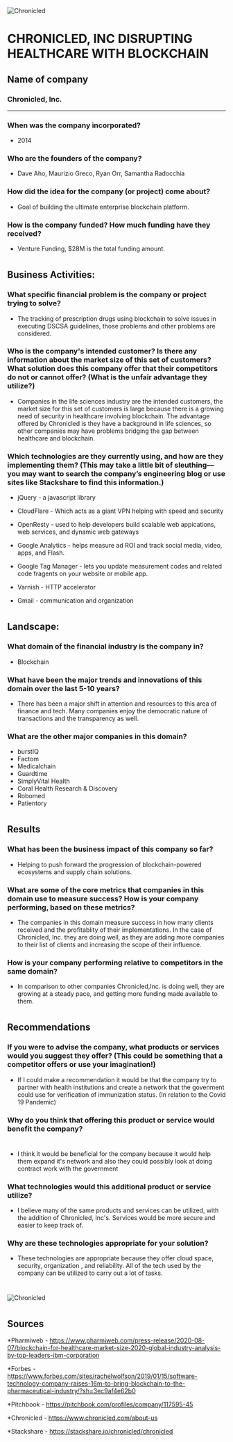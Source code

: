 ![Chronicled](https://uploads-ssl.webflow.com/59f37d05831e85000160b9b4/5ec417aa2a18db2e4c8d6105_chronicled-logo-top.svg)

# CHRONICLED, INC DISRUPTING HEALTHCARE WITH BLOCKCHAIN

## Name of company  
### Chronicled, Inc.
_________________________________________________________

### When was the company incorporated? 

* 2014


### Who are the founders of the company? 

* Dave Aho, Maurizio Greco, Ryan Orr, Samantha Radocchia


### How did the idea for the company (or project) come about? 

* Goal of building the ultimate enterprise blockchain platform.


### How is the company funded? How much funding have they received? 

* Venture Funding, $28M is the total funding amount.

#

## Business Activities:

### What specific financial problem is the company or project trying to solve? 

* The tracking of prescription drugs using blockchain to solve issues in executing DSCSA guidelines, those problems and other problems are considered.


### Who is the company's intended customer?  Is there any information about the market size of this set of customers? What solution does this company offer that their competitors do not or cannot offer? (What is the unfair advantage they utilize?)

* Companies in the life sciences industry are the intended customers, the market size for this set of customers is large because there is a growing need of security in healthcare involving blockchain. The advantage offered by Chronicled is they have a background in life sciences, so other companies may have problems bridging the gap between healthcare and blockchain.

### Which technologies are they currently using, and how are they implementing them? (This may take a little bit of sleuthing–– you may want to search the company’s engineering blog or use sites like Stackshare to find this information.) 
 
* jQuery - a javascript library

* CloudFlare - Which acts as a giant VPN helping with speed and security

* OpenResty - used to help developers build scalable web appications, web services, and dynamic web gateways

* Google Analytics - helps measure ad ROI and track social media, video, apps, and Flash.

* Google Tag Manager - lets you update measurement codes and related code fragents on your website or mobile app.

* Varnish - HTTP accelerator

* Gmail - communication and organization

#

## Landscape:

### What domain of the financial industry is the company in? 

* Blockchain

### What have been the major trends and innovations of this domain over the last 5-10 years? 

* There has been a major shift in attention and resources to this area of finance and tech. Many companies enjoy the democratic nature of transactions and the transparency as well.

### What are the other major companies in this domain? 

* burstIQ
* Factom
* Medicalchain
* Guardtime 
* SimplyVital Health
* Coral Health Research & Discovery
* Robomed
* Patientory

#

## Results


### What has been the business impact of this company so far?

* Helping to push forward the progression of blockchain-powered ecosystems and supply chain solutions.


### What are some of the core metrics that companies in this domain use to measure success? How is your company performing, based on these metrics?
 * The companies in this domain measure success in how many clients received and the profitablity of their implementations. In the case of Chronicled, Inc. they are doing well, as they are adding more companies to their list of clients and increasing the scope of their influence.


### How is your company performing relative to competitors in the same domain?
* In comparison to other companies Chronicled,Inc. is doing well, they are growing at a steady pace, and getting more funding made available to them.          

#
#
#
## Recommendations

### If you were to advise the company, what products or services would you suggest they offer? (This could be something that a competitor offers or use your imagination!)

* If I could make a recommendation it would be that the company try to partner with health institutions and create a network that the govenment could use for verification of immunization status. (In relation to the Covid 19 Pandemic)
### Why do you think that offering this product or service would benefit the company?
#
* I think it would be beneficial for the company because it would help them expand it's network and also they could possibly look at doing contract work with the government 
### What technologies would this additional product or service utilize?
* I believe many of the same products and services can be utilized, with the addition of Chronicled, Inc's. Services would be more secure and easier to keep track of.
### Why are these technologies appropriate for your solution?
* These technologies are appropriate because they offer cloud space, security, organization , and reliability. All of the tech used by the company can be utilized to carry out a lot of tasks.

#
![Chronicled](https://global-uploads.webflow.com/5e387f889619c7f925b2ed39/5ec5da8e10ee749585ab0d93_Network%20Graphic.svg)
#
## Sources
*Pharmiweb - https://www.pharmiweb.com/press-release/2020-08-07/blockchain-for-healthcare-market-size-2020-global-industry-analysis-by-top-leaders-ibm-corporation

*Forbes - https://www.forbes.com/sites/rachelwolfson/2019/01/15/software-technology-company-raises-16m-to-bring-blockchain-to-the-pharmaceutical-industry/?sh=3ec9af4e62b0

*Pitchbook - https://pitchbook.com/profiles/company/117595-45

*Chronicled - https://www.chronicled.com/about-us

*Stackshare - https://stackshare.io/chronicled/chronicled


